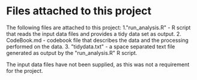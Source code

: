 # Files attached to this project

The following files are attached to this project:
1."run_analysis.R" - R script that reads the input data files and provides a tidy data set as output.
2. CodeBook.md - codebook file that describes the data and the processing performed on the data.
3. "tidydata.txt" - a space separated text file generated as output by the "run_analysis.R" R script.

The input data files have not been supplied, as this was not a requirement for the project.
